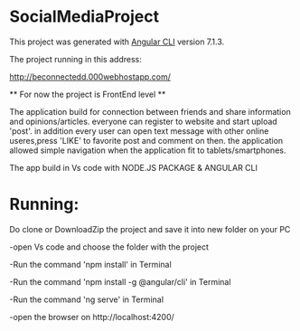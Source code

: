 # SocialMediaProject

This project was generated with [Angular CLI](https://github.com/angular/angular-cli) version 7.1.3.

 


The project running in this address:

 http://beconnectedd.000webhostapp.com/

 ** For now the project is FrontEnd level **

The application build for connection between friends and share information and opinions/articles.
everyone can register to website and start upload 'post'.
in addition every user can open text message with other online useres,press 'LIKE' to favorite post and comment on then.
the application allowed simple navigation when the application fit to tablets/smartphones.


The app build in Vs code with NODE.JS PACKAGE & ANGULAR CLI


# Running:

Do clone or DownloadZip the project and save it into new folder on your PC

-open Vs code and choose the folder with the project

-Run the command 'npm install' in Terminal 

-Run the command 'npm install -g @angular/cli' in Terminal

-Run the command 'ng serve' in Terminal

-open the browser on http://localhost:4200/




